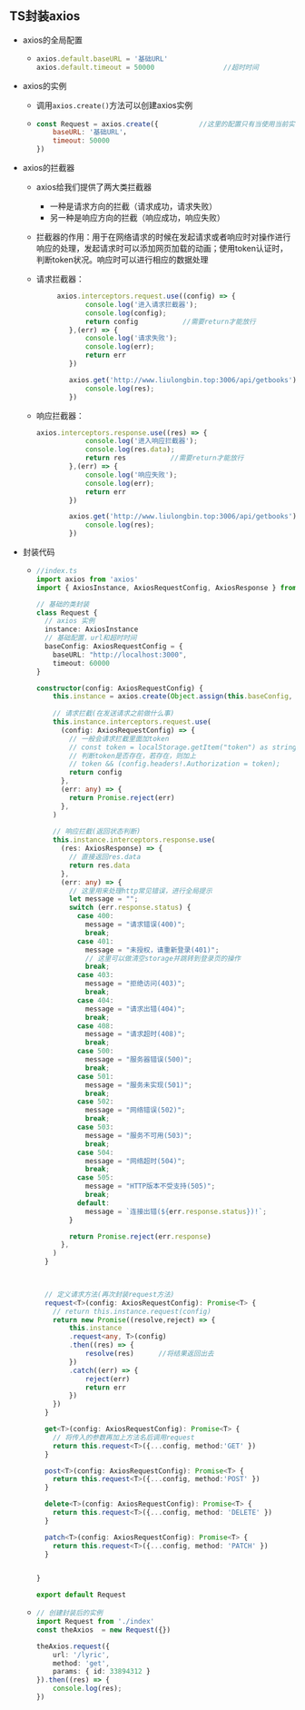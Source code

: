 ## TS封装axios

- axios的全局配置

  - ```js
    axios.default.baseURL = '基础URL'
    axios.default.timeout = 50000                 //超时时间
    ```

- axios的实例

  - 调用`axios.create()`方法可以创建axios实例

  - ```js
    const Request = axios.create({          //这里的配置只有当使用当前实例时才会生效，而全局配置全局生效
        baseURL: '基础URL'，
        timeout: 50000
    })
    ```

- axios的拦截器

  - axios给我们提供了两大类拦截器

    - 一种是请求方向的拦截（请求成功，请求失败）
    - 另一种是响应方向的拦截（响应成功，响应失败）

  - 拦截器的作用：用于在网络请求的时候在发起请求或者响应时对操作进行响应的处理，发起请求时可以添加网页加载的动画；使用token认证时，判断token状况。响应时可以进行相应的数据处理

  - 请求拦截器：

    ```js
         axios.interceptors.request.use((config) => {
                console.log('进入请求拦截器');
                console.log(config);
                return config           //需要return才能放行
            },(err) => {
                console.log('请求失败');
                console.log(err);
                return err
            })
    
            axios.get('http://www.liulongbin.top:3006/api/getbooks').then((res) => {
                console.log(res);
            })
    
    ```

  - 响应拦截器：

    ```js
    axios.interceptors.response.use((res) => {
                console.log('进入响应拦截器');
                console.log(res.data);
                return res           //需要return才能放行
            },(err) => {
                console.log('响应失败');
                console.log(err);
                return err
            })
    
            axios.get('http://www.liulongbin.top:3006/api/getbooks').then((res) => {
                console.log(res);
            })
    
    ```

    

- 封装代码

  - ```typescript
    //index.ts
    import axios from 'axios'
    import { AxiosInstance, AxiosRequestConfig, AxiosResponse } from 'axios'
    
    // 基础的类封装
    class Request {
      // axios 实例
      instance: AxiosInstance
      // 基础配置，url和超时时间
      baseConfig: AxiosRequestConfig = { 
        baseURL: "http://localhost:3000", 
        timeout: 60000 
    }
    
    constructor(config: AxiosRequestConfig) {
        this.instance = axios.create(Object.assign(this.baseConfig, config))
        
        // 请求拦截(在发送请求之前做什么事)
        this.instance.interceptors.request.use(
          (config: AxiosRequestConfig) => {
            // 一般会请求拦截里面加token
            // const token = localStorage.getItem("token") as string       //类型断言成为string
            // 判断token是否存在，若存在，则加上
            // token && (config.headers!.Authorization = token);  
            return config
          },
          (err: any) => {
            return Promise.reject(err)
          },
        )
        
        // 响应拦截(返回状态判断)
        this.instance.interceptors.response.use(
          (res: AxiosResponse) => {
            // 直接返回res.data
            return res.data
          },
          (err: any) => {
            // 这里用来处理http常见错误，进行全局提示
            let message = "";
            switch (err.response.status) {
              case 400:
                message = "请求错误(400)";
                break;
              case 401:
                message = "未授权，请重新登录(401)";
                // 这里可以做清空storage并跳转到登录页的操作
                break;
              case 403:
                message = "拒绝访问(403)";
                break;
              case 404:
                message = "请求出错(404)";
                break;
              case 408:
                message = "请求超时(408)";
                break;
              case 500:
                message = "服务器错误(500)";
                break;
              case 501:
                message = "服务未实现(501)";
                break;
              case 502:
                message = "网络错误(502)";
                break;
              case 503:
                message = "服务不可用(503)";
                break;
              case 504:
                message = "网络超时(504)";
                break;
              case 505:
                message = "HTTP版本不受支持(505)";
                break;
              default:
                message = `连接出错(${err.response.status})!`;
            }
    
            return Promise.reject(err.response)
          },
        )
      }
      
    
    
      // 定义请求方法(再次封装request方法)
      request<T>(config: AxiosRequestConfig): Promise<T> {
        // return this.instance.request(config)
        return new Promise((resolve,reject) => {
            this.instance
            .request<any, T>(config)
            .then((res) => {
                resolve(res)      //将结果返回出去
            })
            .catch((err) => {
                reject(err)
                return err
            })
        })
      }
    
      get<T>(config: AxiosRequestConfig): Promise<T> {
        // 将传入的参数再加上方法名后调用request
        return this.request<T>({...config, method:'GET' })
      }
    
      post<T>(config: AxiosRequestConfig): Promise<T> {
        return this.request<T>({...config, method:'POST' })
      }
    
      delete<T>(config: AxiosRequestConfig): Promise<T> {
        return this.request<T>({...config, method: 'DELETE' })
      }
    
      patch<T>(config: AxiosRequestConfig): Promise<T> {
        return this.request<T>({...config, method: 'PATCH' })
      }
    
    
    }
    
    export default Request
    ```

  - ```typescript
    // 创建封装后的实例
    import Request from './index'
    const theAxios  = new Request({})
    
    theAxios.request({
        url: '/lyric',
        method: 'get',
        params: { id: 33894312 }
    }).then((res) => {
        console.log(res);
    })
    ```

    